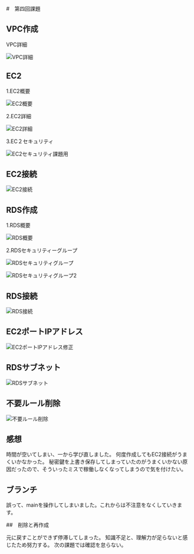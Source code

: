 #　第四回課題

## VPC作成

VPC詳細

![VPC詳細](image04/VPC詳細.png)

## EC2

1.EC2概要

![EC2概要](image04/EC2概要.png)


2.EC2詳細

![EC2詳細](image04/EC2詳細.png)

3.EC２セキュリティ

![EC2セキュリティ課題用](image04/EC2セキュリティ課題用.png)



## EC2接続

![EC2接続](image04/EC2接続.png)


## RDS作成

1.RDS概要

![RDS概要](image04/RDS概要.png)

2.RDSセキュリティーグループ

![RDSセキュリティグループ](image04/RDSセキュリティ.png)


![RDSセキュリティグループ2](image04/RDSセキュリティ2.png)


## RDS接続

![RDS接続](image04/RDS接続.png)



## EC2ポートIPアドレス


![EC2ポートIPアドレス修正](image04/EC2IP変更.png)


## RDSサブネット


![RDSサブネット](image04/RDS概要差し替え.png)


## 不要ルール削除


![不要ルール削除](image04/ルール変更.png)

## 感想

時間が空いてしまい、一から学び直しました。
何度作成してもEC2接続がうまくいかなかった。
秘密鍵を上書き保存してしまっていたのがうまくいかない原因だったので、そういったミスで稼働しなくなってしまうので気を付けたい。

## ブランチ

誤って、mainを操作してしまいました。これからは不注意をなくしていきます。

##　削除と再作成

元に戻すことができず停滞してしまった。
知識不足と、理解力が足らないと感じたため努力する。
次の課題では確認を怠らない。